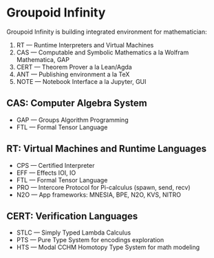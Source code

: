 # Groupoid Infinity

Groupoid Infinity is building integrated environment for mathematician:

1) RT — Runtime Interpreters and Virtual Machines
2) CAS — Computable and Symbolic Mathematics a la Wolfram Mathematica, GAP
3) CERT — Theorem Prover a la Lean/Agda
4) ANT — Publishing environment a la ТеХ
5) NOTE — Notebook Interface a la Jupyter, GUI

## CAS: Computer Algebra System

* GAP — Groups Algorithm Programming
* FTL — Formal Tensor Language

## RT: Virtual Machines and Runtime Languages

* CPS — Certified Interpreter
* EFF — Effects IOI, IO
* FTL — Formal Tensor Language
* PRO — Intercore Protocol for Pi-calculus (spawn, send, recv)
* N2O — App frameworks: MNESIA, BPE, N2O, KVS, NITRO

## CERT: Verification Languages

* STLC — Simply Typed Lambda Calculus
* PTS — Pure Type System for encodings exploration
* HTS — Modal CCHM Homotopy Type System for math modeling
